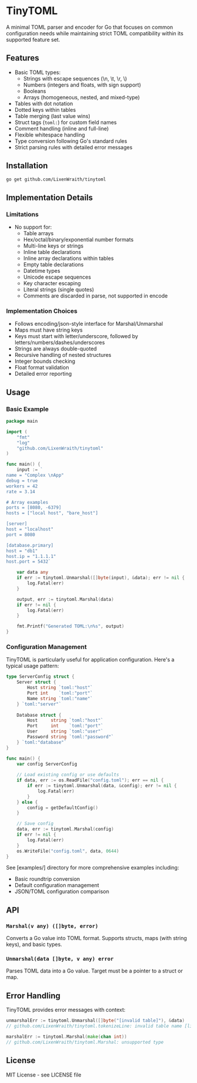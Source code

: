 # TinyTOML

A minimal TOML parser and encoder for Go that focuses on common configuration needs while maintaining strict TOML compatibility within its supported feature set.

## Features

- Basic TOML types:
  - Strings with escape sequences (\n, \t, \r, \\)
  - Numbers (integers and floats, with sign support)
  - Booleans
  - Arrays (homogeneous, nested, and mixed-type)
- Tables with dot notation
- Dotted keys within tables
- Table merging (last value wins)
- Struct tags (`toml:`) for custom field names
- Comment handling (inline and full-line)
- Flexible whitespace handling
- Type conversion following Go's standard rules
- Strict parsing rules with detailed error messages

## Installation

```bash
go get github.com/LixenWraith/tinytoml
```

## Implementation Details

### Limitations

- No support for:
  - Table arrays
  - Hex/octal/binary/exponential number formats
  - Multi-line keys or strings
  - Inline table declarations
  - Inline array declarations within tables
  - Empty table declarations
  - Datetime types
  - Unicode escape sequences
  - Key character escaping
  - Literal strings (single quotes)
  - Comments are discarded in parse, not supported in encode

### Implementation Choices

- Follows encoding/json-style interface for Marshal/Unmarshal
- Maps must have string keys
- Keys must start with letter/underscore, followed by letters/numbers/dashes/underscores
- Strings are always double-quoted
- Recursive handling of nested structures
- Integer bounds checking
- Float format validation
- Detailed error reporting

## Usage

### Basic Example

```go
package main

import (
    "fmt"
    "log"
    "github.com/LixenWraith/tinytoml"
)

func main() {
    input := `
name = "Complex \nApp"
debug = true
workers = 42
rate = 3.14

# Array examples
ports = [8080, -6379]
hosts = ["local host", "bare_host"]

[server]
host = "localhost"
port = 8080

[database.primary]
host = "db1"
host.ip = "1.1.1.1"
host.port = 5432`

    var data any
    if err := tinytoml.Unmarshal([]byte(input), &data); err != nil {
        log.Fatal(err)
    }

    output, err := tinytoml.Marshal(data)
    if err != nil {
        log.Fatal(err)
    }

    fmt.Printf("Generated TOML:\n%s", output)
}
```

### Configuration Management

TinyTOML is particularly useful for application configuration. Here's a typical usage pattern:

```go
type ServerConfig struct {
    Server struct {
        Host string `toml:"host"`
        Port int    `toml:"port"`
        Name string `toml:"name"`
    } `toml:"server"`
    
    Database struct {
        Host     string `toml:"host"`
        Port     int    `toml:"port"`
        User     string `toml:"user"`
        Password string `toml:"password"`
    } `toml:"database"`
}

func main() {
    var config ServerConfig
    
    // Load existing config or use defaults
    if data, err := os.ReadFile("config.toml"); err == nil {
        if err := tinytoml.Unmarshal(data, &config); err != nil {
            log.Fatal(err)
        }
    } else {
        config = getDefaultConfig()
    }

    // Save config
    data, err := tinytoml.Marshal(config)
    if err != nil {
        log.Fatal(err)
    }
    os.WriteFile("config.toml", data, 0644)
}
```

See [examples/] directory for more comprehensive examples including:
- Basic roundtrip conversion
- Default configuration management
- JSON/TOML configuration comparison

## API

### `Marshal(v any) ([]byte, error)`
Converts a Go value into TOML format. Supports structs, maps (with string keys), and basic types.

### `Unmarshal(data []byte, v any) error`
Parses TOML data into a Go value. Target must be a pointer to a struct or map.

## Error Handling

TinyTOML provides error messages with context:

```go
unmarshalErr := tinytoml.Unmarshal([]byte("[invalid table]"), &data)
// github.com/LixenWraith/tinytoml.tokenizeLine: invalid table name [line 1]

marshalErr := tinytoml.Marshal(make(chan int))
// github.com/LixenWraith/tinytoml.Marshal: unsupported type
```

## License

MIT License - see LICENSE file